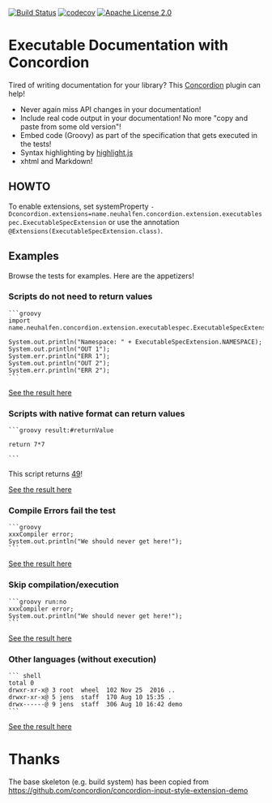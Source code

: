 [![Build Status](https://travis-ci.org/neuhalje/concordion-executable-documentation-extension.svg?branch=master)](https://travis-ci.org/neuhalje/concordion-executable-documentation-extension)
[![codecov](https://codecov.io/gh/neuhalje/concordion-executable-documentation-extension/branch/master/graph/badge.svg)](https://codecov.io/gh/neuhalje/concordion-executable-documentation-extension)
[![Apache License 2.0](https://img.shields.io/badge/license-Apache%202.0-blue.svg)](http://www.apache.org/licenses/LICENSE-2.0.html)

# Executable Documentation with Concordion

Tired of writing documentation for your library? This [Concordion](http://concordion.org/) plugin can help!

* Never again miss API changes in your documentation!
* Include real code output in your documentation! No more "copy and paste from some old version"!
* Embed code (Groovy) as part of the specification that gets executed in the tests!
* Syntax highlighting by [highlight.js](https://highlightjs.org/)
* xhtml and Markdown!

## HOWTO

To enable extensions, set systemProperty
    `-Dconcordion.extensions=name.neuhalfen.concordion.extension.executablespec.ExecutableSpecExtension` or use
    the annotation
    `@Extensions(ExecutableSpecExtension.class)`.

## Examples

Browse the tests for examples. Here are the appetizers!

### Scripts do not need to return values

    ```groovy
    import name.neuhalfen.concordion.extension.executablespec.ExecutableSpecExtension
    
    System.out.println("Namespace: " + ExecutableSpecExtension.NAMESPACE);
    System.out.println("OUT 1");
    System.err.println("ERR 1");
    System.out.println("OUT 2");
    System.err.println("ERR 2");
    ```
    
[See the result here](https://neuhalje.github.io/concordion-executable-documentation-extension/spec/spec/concordion/command/executablespec/ExecutableSpecReturnsValuesMarkdown.html)

### Scripts with native format can return values

    ```groovy result:#returnValue
    
    return 7*7
    
    ```

This script returns [49]( - "?=#returnValue")!

[See the result here](https://neuhalje.github.io/concordion-executable-documentation-extension/spec/spec/concordion/command/executablespec/ExecutableSpecReturnsValuesMarkdown.html)


### Compile Errors fail the test

    ```groovy
    xxxCompiler error;
    System.out.println("We should never get here!");
    ```

[See the result here](https://neuhalje.github.io/concordion-executable-documentation-extension/spec/spec/concordion/command/executablespec/CompileErrors.html)

### Skip compilation/execution

    ```groovy run:no
    xxxCompiler error;
    System.out.println("We should never get here!");
    ```
 
[See the result here](https://neuhalje.github.io/concordion-executable-documentation-extension/spec/spec/concordion/command/executablespec/MarkDownNoExecution.html)

### Other languages (without execution)
    ``` shell
    total 0
    drwxr-xr-x@ 3 root  wheel  102 Nov 25  2016 ..
    drwxr-xr-x@ 5 jens  staff  170 Aug 10 15:35 .
    drwx------@ 9 jens  staff  306 Aug 10 16:42 demo
    ```
    
[See the result here](https://neuhalje.github.io/concordion-executable-documentation-extension/spec/spec/concordion/command/executablespec/UnknownLanguages.html)

# Thanks

The base skeleton (e.g. build system) has been copied from https://github.com/concordion/concordion-input-style-extension-demo


